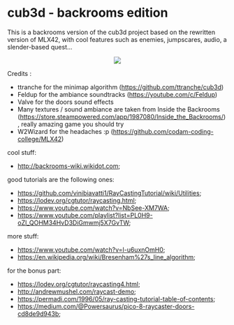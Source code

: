 # cub3d - backrooms edition

This is a backrooms version of the cub3d project based on the rewritten version of MLX42, with cool features such as enemies, jumpscares, audio, a slender-based quest...

<p align="center">
  <img src="https://i.imgur.com/bg3H6uw.png">
</p>

Credits :

- ttranche for the minimap algorithm (https://github.com/ttranche/cub3d)
- Feldup for the ambiance soundtracks (https://youtube.com/c/Feldup)
- Valve for the doors sound effects
- Many textures / sound ambiance are taken from Inside the Backrooms (https://store.steampowered.com/app/1987080/Inside_the_Backrooms/), really amazing game you should try
- W2Wizard for the headaches :p (https://github.com/codam-coding-college/MLX42)

cool stuff:
* <http://backrooms-wiki.wikidot.com>;

good tutorials are the following ones:
* <https://github.com/vinibiavatti1/RayCastingTutorial/wiki/Utilities>;
* <https://lodev.org/cgtutor/raycasting.html>;
* <https://www.youtube.com/watch?v=NbSee-XM7WA>;
* <https://www.youtube.com/playlist?list=PL0H9-oZl_QOHM34HvD3DiGmwmj5X7GvTW>;

more stuff:
* <https://www.youtube.com/watch?v=l-u6uxnOmH0>;
* <https://en.wikipedia.org/wiki/Bresenham%27s_line_algorithm>;

for the bonus part:
* <https://lodev.org/cgtutor/raycasting4.html>;
* <http://andrewmushel.com/raycast-demo>;
* <https://permadi.com/1996/05/ray-casting-tutorial-table-of-contents>;
* <https://medium.com/@Powersaurus/pico-8-raycaster-doors-cd8de9d943b>;
